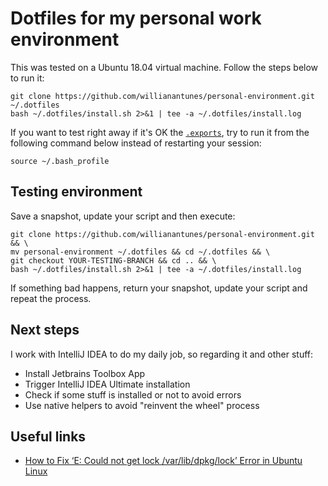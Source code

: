 # Dotfiles for my personal work environment

This was tested on a Ubuntu 18.04 virtual machine. Follow the steps below to run it:

    git clone https://github.com/willianantunes/personal-environment.git ~/.dotfiles
    bash ~/.dotfiles/install.sh 2>&1 | tee -a ~/.dotfiles/install.log

If you want to test right away if it's OK the [`.exports`](system/.exports), try to run it from the following command below instead of restarting your session:

    source ~/.bash_profile
    
## Testing environment

Save a snapshot, update your script and then execute:

    git clone https://github.com/willianantunes/personal-environment.git && \
    mv personal-environment ~/.dotfiles && cd ~/.dotfiles && \
    git checkout YOUR-TESTING-BRANCH && cd .. && \
    bash ~/.dotfiles/install.sh 2>&1 | tee -a ~/.dotfiles/install.log

If something bad happens, return your snapshot, update your script and repeat the process.

## Next steps

I work with IntelliJ IDEA to do my daily job, so regarding it and other stuff:

- Install Jetbrains Toolbox App
- Trigger IntelliJ IDEA Ultimate installation
- Check if some stuff is installed or not to avoid errors
- Use native helpers to avoid "reinvent the wheel" process

## Useful links

- [How to Fix ‘E: Could not get lock /var/lib/dpkg/lock’ Error in Ubuntu Linux](https://itsfoss.com/could-not-get-lock-error/)
